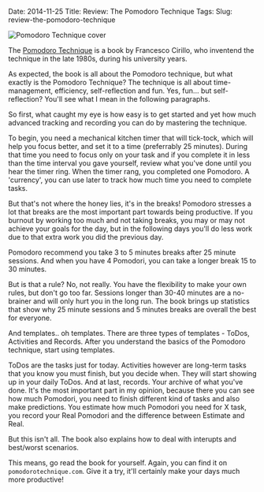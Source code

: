 Date: 2014-11-25
Title: Review: The Pomodoro Technique
Tags:
Slug: review-the-pomodoro-technique


![Pomodoro Technique cover](http://pomodorotechnique.com/wp-content/themes/pomodoro/img/photos/book-phototop1.jpg "Pomodoro Technique cover")

The [Pomodoro Technique](http://pomodorotechnique.com/book/) is a book by Francesco Cirillo, who inventend the technique in the late 1980s, during his university years.


As expected, the book is all about the Pomodoro technique, but what exactly is the Pomodoro Technique? The technique is all about time-management, efficiency, self-reflection and fun. Yes, fun... but self-reflection? You'll see what I mean in the following paragraphs.



So first, what caught my eye is how easy is to get started and yet how much advanced tracking and recording you can do by mastering the technique.


To begin, you need a mechanical kitchen timer that will tick-tock, which will help you focus better, and set it to a time (preferrably 25 minutes). During that time you need to focus only on your task and if you complete it in less than the time interval you gave yourself, review what you've done until you hear the timer ring. When the timer rang, you completed one Pomodoro. A 'currency', you can use later to track how much time you need to complete tasks.

But that's not where the honey lies, it's in the breaks! Pomodoro stresses a lot that breaks are the most important part towards being productive. If you burnout by working too much and not taking breaks, you may or may not achieve your goals for the day, but in the following days you'll do less work due to that extra work you did the previous day.

Pomodoro recommend you take 3 to 5 minutes breaks after 25 minute sessions.
And when you have 4 Pomodori, you can take a longer break 15 to 30 minutes.

But is that a rule? No, not really. You have the flexibility to make your own rules, but don't go too far. Sessions longer than 30-40 minutes are a no-brainer and will only hurt you in the long run. The book brings up statistics that show why 25 minute sessions and 5 minutes breaks are overall the best for everyone.



And templates.. oh templates. There are three types of templates - ToDos, Activities and Records.
After you understand the basics of the Pomodoro technique, start using templates.

ToDos are the tasks just for today. Activities however are long-term tasks that you know you must finish, but you decide when. They will start showing up in your daily ToDos. And at last, records. Your archive of what you've done. It's the most important part in my opinion, because there you can see how much Pomodori, you need to finish different kind of tasks and also make predictions. You estimate how much Pomodori you need for X task, you record your Real Pomodori and the difference between Estimate and Real.



But this isn't all. The book also explains how to deal with interupts and best/worst scenarios.

This means, go read the book for yourself. Again, you can find it on `pomodorotechnique.com`.
Give it a try, it'll certainly make your days much more productive!
